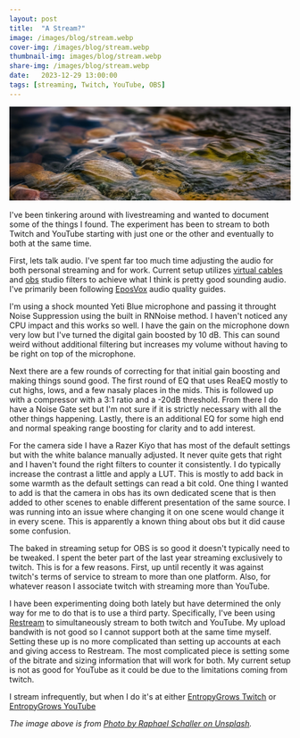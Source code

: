 ```yaml
---
layout: post
title:  "A Stream?"
image: /images/blog/stream.webp
cover-img: /images/blog/stream.webp
thumbnail-img: images/blog/stream.webp
share-img: /images/blog/stream.webp
date:   2023-12-29 13:00:00
tags: [streaming, Twitch, YouTube, OBS]
---
```


![main-image]

I've been tinkering around with livestreaming and wanted to document some of the things I found. The experiment has been to stream to both Twitch and YouTube starting with just one or the other and eventually to both at the same time. 

<!--more-->

First, lets talk audio. I've spent far too much time adjusting the audio for both personal streaming and for work. Current setup utilizes [virtual cables] and [obs] studio filters to achieve what I think is pretty good sounding audio. I've primarily been following [EposVox] audio quality guides.

I'm using a shock mounted Yeti Blue microphone and passing it throught Noise Suppression using the built in RNNoise method. I haven't noticed any CPU impact and this works so well. I have the gain on the microphone down very low but I've turned the digital gain boosted by 10 dB. This can sound weird without additional filtering but increases my volume without having to be right on top of the microphone. 

Next there are a few rounds of correcting for that initial gain boosting and making things sound good. The first round of EQ that uses ReaEQ mostly to cut highs, lows, and a few nasaly places in the mids. This is followed up with a compressor with a 3:1 ratio and a -20dB threshold. From there I do have a Noise Gate set but I'm not sure if it is strictly necessary with all the other things happening. Lastly, there is an additional EQ for some high end and normal speaking range boosting for clarity and to add interest.

For the camera side I have a Razer Kiyo that has most of the default settings but with the white balance manually adjusted. It never quite gets that right and I haven't found the right filters to counter it consistently. I do typically increase the contrast a little and apply a LUT. This is mostly to add back in some warmth as the default settings can read a bit cold. One thing I wanted to add is that the camera in obs has its own dedicated scene that is then added to other scenes to enable different presentation of the same source. I was running into an issue where changing it on one scene would change it in every scene. This is apparently a known thing about obs but it did cause some confusion.

The baked in streaming setup for OBS is so good it doesn't typically need to be tweaked. I spent the beter part of the last year streaming exclusively to twitch. This is for a few reasons. First, up until recently it was against twitch's terms of service to stream to more than one platform. Also, for whatever reason I associate twitch with streaming more than YouTube. 

I have been experimenting doing both lately but have determined the only way for me to do that is to use a third party. Specifically, I've been using [Restream] to simultaneously stream to both twitch and YouTube. My upload bandwith is not good so I cannot support both at the same time myself. Setting these up is no more complicated than setting up accounts at each and giving access to Restream. The most complicated piece is setting some of the bitrate and sizing information that will work for both. My current setup is not as good for YouTube as it could be due to the limitations coming from twitch.

I stream infrequently, but when I do it's at either [EntropyGrows Twitch] or [EntropyGrows YouTube]

*The image above is from [Photo by Raphael Schaller on Unsplash].*

[Photo by Raphael Schaller on Unsplash]:  https://unsplash.com/@rzunikoff
[main-image]: /images/blog/stream.webp "Stream"
[virtual cables]: https://vb-audio.com
[obs]: https://obsproject.com
[EposVox]: https://www.youtube.com/@EposVox
[Restream]: https://restream.io
[EntropyGrows Twitch]: https://www.twitch.tv/entropygrows/
[EntropyGrows YouTube]: https://www.youtube.com/@entropygrows9669